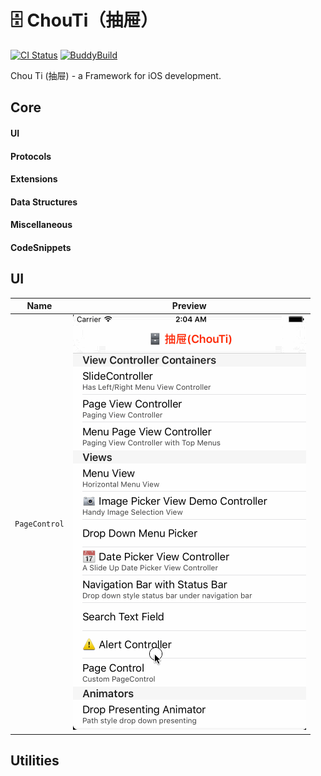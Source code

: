 # 🗄 ChouTi（抽屉）
[![CI Status](https://travis-ci.org/honghaoz/ChouTi.svg?branch=master)](https://travis-ci.org/honghaoz/ChouTi)
[![BuddyBuild](https://dashboard.buddybuild.com/api/statusImage?appID=585c45ae97cae00100ee2faf&branch=master&build=latest)](https://dashboard.buddybuild.com/apps/585c45ae97cae00100ee2faf/build/latest?branch=master)

Chou Ti (抽屉) - a Framework for iOS development.

## Core
#### UI
#### Protocols
#### Extensions
#### Data Structures
#### Miscellaneous
#### CodeSnippets

## UI

Name | Preview
:---: | :---:
`PageControl` | ![PageControlDemo](./Screenshots/PageControl.gif)

## Utilities
